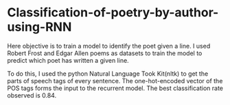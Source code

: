 # Classification-of-poetry-by-author-using-RNN

Here objective is to train a model to identify the poet given a line.
I used Robert Frost and Edgar Allen poems as datasets to train the model to predict which poet has written a given line.

To do this, I used the python Natural Language Took Kit(nltk) to get the parts of speech tags of every sentence. The one-hot-encoded vector of the POS tags forms the input to the recurrent model. The best classification rate observed is 0.84.
